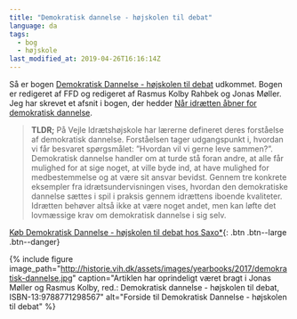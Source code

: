 ```yaml
---
title: "Demokratisk dannelse - højskolen til debat"
language: da
tags:
  - bog
  - højskole
last_modified_at: 2019-04-26T16:16:14Z
---
```


Så er bogen [Demokratisk Dannelse - højskolen til debat](https://www.partner-ads.com/dk/klikbanner.php?partnerid=28187&bannerid=43264&htmlurl=https://www.saxo.com/dk/demokratisk-dannelse_rasmus-kolby-rahbekrasmus-kolby-rahbek_haeftet_9788771298567) udkommet. Bogen er redigeret af FFD og redigeret af Rasmus Kolby Rahbek og Jonas Møller. Jeg har skrevet et afsnit i bogen, der hedder [Når idrætten åbner for demokratisk dannelse](https://historie.vih.dk/aarsskrift/2017/demokratisk-dannelse/).

> **TLDR;**
> På Vejle Idrætshøjskole har lærerne defineret deres forståelse af demokratisk dannelse. Forståelsen tager udgangspunkt i, hvordan vi får besvaret spørgsmålet: ”Hvordan vil vi gerne leve sammen?”. Demokratisk dannelse handler om at turde stå foran andre, at alle får mulighed for at sige noget, at ville byde ind, at have mulighed for medbestemmelse og at være sit ansvar bevidst. Gennem tre konkrete eksempler fra idrætsundervisningen vises, hvordan den demokratiske dannelse sættes i spil i praksis gennem idrættens iboende kvaliteter. Idrætten behøver altså ikke at være noget andet, men kan løfte det lovmæssige krav om demokratisk dannelse i sig selv.

[Køb Demokratisk Dannelse - højskolen til debat hos Saxo*](https://www.partner-ads.com/dk/klikbanner.php?partnerid=28187&bannerid=43264&htmlurl=https://www.saxo.com/dk/demokratisk-dannelse_rasmus-kolby-rahbekrasmus-kolby-rahbek_haeftet_9788771298567){: .btn .btn--large .btn--danger}

{% include figure image_path="http://historie.vih.dk/assets/images/yearbooks/2017/demokratisk-dannelse.jpg" caption="Artiklen har oprindeligt været bragt i Jonas Møller og Rasmus Kolby, red.: Demokratisk dannelse - højskolen til debat, ISBN-13:9788771298567" alt="Forside til Demokratisk Dannelse - højskolen til debat" %}

